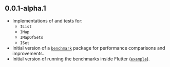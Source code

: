 ## 0.0.1-alpha.1

- Implementations of and tests for:
    - `IList`
    - `IMap`
    - `IMapOfSets`
    - `ISet`
- Initial version of a [`benchmark`][benchmark_pkg] package for performance comparisons and improvements.
- Initial version of running the benchmarks inside Flutter ([`example`][benchmark_example]).


[benchmark_example]: benchmark/example
[benchmark_pkg]: benchmark/
